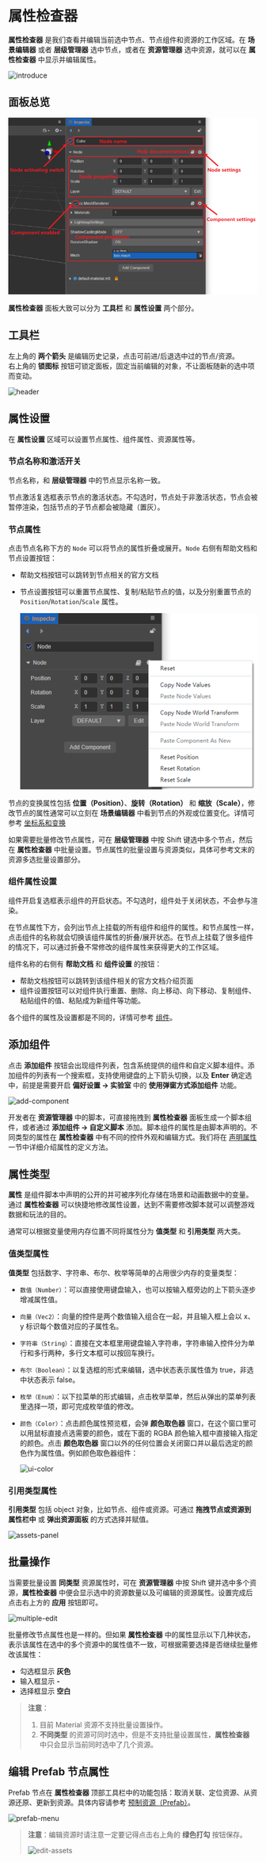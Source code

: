 # 属性检查器

**属性检查器** 是我们查看并编辑当前选中节点、节点组件和资源的工作区域。在 **场景编辑器** 或者 **层级管理器** 选中节点，或者在 **资源管理器** 选中资源，就可以在 **属性检查器** 中显示并编辑属性。

![introduce](index/introduce.gif)

## 面板总览

![inspector](index/inspector-panel.png)

**属性检查器** 面板大致可以分为 **工具栏** 和 **属性设置** 两个部分。

## 工具栏

左上角的 **两个箭头** 是编辑历史记录，点击可前进/后退选中过的节点/资源。<br>
右上角的 **锁图标** 按钮可锁定面板，固定当前编辑的对象，不让面板随新的选中项而变动。

![header](index/header.png)

## 属性设置

在 **属性设置** 区域可以设置节点属性、组件属性、资源属性等。

### 节点名称和激活开关

节点名称，和 **层级管理器** 中的节点显示名称一致。

节点激活复选框表示节点的激活状态。不勾选时，节点处于非激活状态，节点会被暂停渲染，包括节点的子节点都会被隐藏（置灰）。

### 节点属性

点击节点名称下方的 `Node` 可以将节点的属性折叠或展开。`Node` 右侧有帮助文档和节点设置按钮：
- 帮助文档按钮可以跳转到节点相关的官方文档
- 节点设置按钮可以重置节点属性、复制/粘贴节点的值，以及分别重置节点的 `Position`/`Rotation`/`Scale` 属性。

    ![node-menu](index/node-menu.png)

节点的变换属性包括 **位置（Position）**、**旋转（Rotation）** 和 **缩放（Scale）**，修改节点的属性通常可以立刻在 **场景编辑器** 中看到节点的外观或位置变化。详情可参考 [坐标系和变换](../../concepts/scene/coord.md#%E5%8F%98%E6%8D%A2%E5%B1%9E%E6%80%A7)

如果需要批量修改节点属性，可在 **层级管理器** 中按 Shift 键选中多个节点，然后在 **属性检查器** 中批量设置。节点属性的批量设置与资源类似，具体可参考文末的资源多选批量设置部分。

### 组件属性设置

组件开启复选框表示组件的开启状态。不勾选时，组件处于关闭状态，不会参与渲染。

在节点属性下方，会列出节点上挂载的所有组件和组件的属性。和节点属性一样，点击组件的名称就会切换该组件属性的折叠/展开状态。在节点上挂载了很多组件的情况下，可以通过折叠不常修改的组件属性来获得更大的工作区域。

组件名称的右侧有 **帮助文档** 和 **组件设置** 的按钮：
- 帮助文档按钮可以跳转到该组件相关的官方文档介绍页面
- 组件设置按钮可以对组件执行重置、删除、向上移动、向下移动、复制组件、粘贴组件的值、粘贴成为新组件等功能。

各个组件的属性及设置都是不同的，详情可参考 [组件](../../editor/components/index.md)。

## 添加组件

点击 **添加组件** 按钮会出现组件列表，包含系统提供的组件和自定义脚本组件。添加组件的列表有一个搜索框，支持使用键盘的上下箭头切换，以及 **Enter** 确定选中，前提是需要开启 **偏好设置 -> 实验室** 中的 **使用弹窗方式添加组件** 功能。

![add-component](index/add-component.png)

开发者在 **资源管理器** 中的脚本，可直接拖拽到 **属性检查器** 面板生成一个脚本组件，或者通过 **添加组件 -> 自定义脚本** 添加。脚本组件的属性是由脚本声明的。不同类型的属性在 **属性检查器** 中有不同的控件外观和编辑方式。我们将在 [声明属性](../../scripting/decorator.md) 一节中详细介绍属性的定义方法。

## 属性类型

**属性** 是组件脚本中声明的公开的并可被序列化存储在场景和动画数据中的变量。通过 **属性检查器** 可以快捷地修改属性设置，达到不需要修改脚本就可以调整游戏数据和玩法的目的。

通常可以根据变量使用内存位置不同将属性分为 **值类型** 和 **引用类型** 两大类。

### 值类型属性

**值类型** 包括数字、字符串、布尔、枚举等简单的占用很少内存的变量类型：

- `数值（Number）`：可以直接使用键盘输入，也可以按输入框旁边的上下箭头逐步增减属性值。
- `向量（Vec2）`：向量的控件是两个数值输入组合在一起，并且输入框上会以 x、y 标识每个数值对应的子属性名。
- `字符串（String）`：直接在文本框里用键盘输入字符串，字符串输入控件分为单行和多行两种，多行文本框可以按回车换行。
- `布尔（Boolean）`：以复选框的形式来编辑，选中状态表示属性值为 true，非选中状态表示 false。
- `枚举（Enum）`：以下拉菜单的形式编辑，点击枚举菜单，然后从弹出的菜单列表里选择一项，即可完成枚举值的修改。
- `颜色（Color）`：点击颜色属性预览框，会弹 **颜色取色器** 窗口，在这个窗口里可以用鼠标直接点选需要的颜色，或在下面的 RGBA 颜色输入框中直接输入指定的颜色。点击 **颜色取色器** 窗口以外的任何位置会关闭窗口并以最后选定的颜色作为属性值。例如颜色取色器组件：

  ![ui-color](index/ui-color.png)

### 引用类型属性

**引用类型** 包括 object 对象，比如节点、组件或资源。可通过 **拖拽节点或资源到属性栏中** 或 **弹出资源面板** 的方式选择并赋值。

![assets-panel](index/assets-panel.png)

## 批量操作

当需要批量设置 **同类型** 资源属性时，可在 **资源管理器** 中按 Shift 键并选中多个资源，**属性检查器** 中便会显示选中的资源数量以及可编辑的资源属性。设置完成后点击右上方的 **应用** 按钮即可。

![multiple-edit](index/multiple-edit1.png)

批量修改节点属性也是一样的。但如果 **属性检查器** 中的属性显示以下几种状态，表示该属性在选中的多个资源中的属性值不一致，可根据需要选择是否继续批量修改该属性：

- 勾选框显示 **灰色**
- 输入框显示 **-**
- 选择框显示 **空白**

> **注意**：
> 1. 目前 Material 资源不支持批量设置操作。
> 2. **不同类型** 的资源可同时选中，但是不支持批量设置属性，**属性检查器** 中只会显示当前同时选中了几个资源。

## 编辑 Prefab 节点属性

Prefab 节点在 **属性检查器** 顶部工具栏中的功能包括：取消关联、定位资源、从资源还原、更新到资源。具体内容请参考 [预制资源（Prefab）](../../asset/prefab.md)。

![prefab-menu](index/prefab-menu.png)

> **注意**：编辑资源时请注意一定要记得点击右上角的 **绿色打勾** 按钮保存。
>
> ![edit-assets](index/edit-assets.png)

